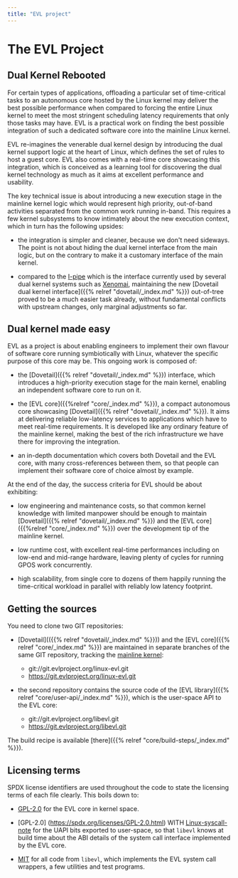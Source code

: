 ```yaml
---
title: "EVL project"
---
```


# The EVL Project

## Dual Kernel Rebooted

For certain types of applications, offloading a particular set of
time-critical tasks to an autonomous core hosted by the Linux kernel
may deliver the best possible performance when compared to forcing the
entire Linux kernel to meet the most stringent scheduling latency
requirements that only those tasks may have. EVL is a practical work
on finding the best possible integration of such a dedicated software
core into the mainline Linux kernel.

EVL re-imagines the venerable dual kernel design by introducing the
dual kernel support logic at the heart of Linux, which defines the set
of rules to host a guest core.  EVL also comes with a real-time core
showcasing this integration, which is conceived as a learning tool for
discovering the dual kernel technology as much as it aims at excellent
performance and usability.

The key technical issue is about introducing a new execution stage in
the mainline kernel logic which would represent high priority,
out-of-band activities separated from the common work running in-band.
This requires a few kernel subsystems to know intimately about the new
execution context, which in turn has the following upsides:

- the integration is simpler and cleaner, because we don't need
  sideways. The point is not about hiding the dual kernel interface
  from the main logic, but on the contrary to make it a customary
  interface of the main kernel.

- compared to the
  [I-pipe](https://git.xenomai.org/xenomai/wikis/Getting_The_I_Pipe_Patch)
  which is the interface currently used by several dual kernel systems
  such as [Xenomai](https://xenomai.org/), maintaining the new
  [Dovetail dual kernel interface]({{% relref "dovetail/_index.md"
  %}}) out-of-tree proved to be a much easier task already, without
  fundamental conflicts with upstream changes, only marginal
  adjustments so far.

## Dual kernel made easy

EVL as a project is about enabling engineers to implement their own
flavour of software core running symbiotically with Linux, whatever
the specific purpose of this core may be. This ongoing work is
composed of:

- the [Dovetail]({{% relref "dovetail/_index.md" %}}) interface, which
  introduces a high-priority execution stage for the main kernel,
  enabling an independent software core to run on it.

- the [EVL core]({{%relref "core/_index.md" %}}), a compact autonomous
  core showcasing [Dovetail]({{% relref "dovetail/_index.md" %}}). It
  aims at delivering reliable low-latency services to applications
  which have to meet real-time requirements. It is developed like any
  ordinary feature of the mainline kernel, making the best of the rich
  infrastructure we have there for improving the integration.

- an in-depth documentation which covers both Dovetail and the EVL
  core, with many cross-references between them, so that people can
  implement their software core of choice almost by example.

At the end of the day, the success criteria for EVL should be about
exhibiting:

- low engineering and maintenance costs, so that common kernel
  knowledge with limited manpower should be enough to maintain
  [Dovetail]({{% relref "dovetail/_index.md" %}}) and the [EVL
  core]({{%relref "core/_index.md" %}}) over the development tip of
  the mainline kernel.

- low runtime cost, with excellent real-time performances including on
  low-end and mid-range hardware, leaving plenty of cycles for running
  GPOS work concurrently.

- high scalability, from single core to dozens of them happily running
  the time-critical workload in parallel with reliably low latency
  footprint.

## Getting the sources

You need to clone two GIT repositories:

- [Dovetail](({{% relref "dovetail/_index.md" %}})) and the [EVL
core]({{% relref "core/_index.md" %}}) are maintained in separate
branches of the same GIT repository, tracking the [mainline
kernel](git://git.kernel.org/pub/scm/linux/kernel/git/torvalds/linux-2.6.git):

  * git://git.evlproject.org/linux-evl.git
  * https://git.evlproject.org/linux-evl.git

- the second repository contains the source code of the [EVL
  library]({{% relref "core/user-api/_index.md" %}}), which is the
  user-space API to the EVL core:

  * git://git.evlproject.org/libevl.git
  * https://git.evlproject.org/libevl.git

The build recipe is available [there]({{% relref
"core/build-steps/_index.md" %}}).

## Licensing terms

SPDX license identifiers are used throughout the code to state the
licensing terms of each file clearly. This boils down to:

- [GPL-2.0](https://spdx.org/licenses/GPL-2.0.html) for the EVL core
  in kernel space.

- [GPL-2.0] (https://spdx.org/licenses/GPL-2.0.html) WITH
  [Linux-syscall-note](https://spdx.org/licenses/Linux-syscall-note.html)
  for the UAPI bits exported to user-space, so that `libevl` knows at
  build time about the ABI details of the system call interface
  implemented by the EVL core.

- [MIT](https://spdx.org/licenses/MIT.html) for all code from
  `libevl`, which implements the EVL system call wrappers, a few
  utilities and test programs.

